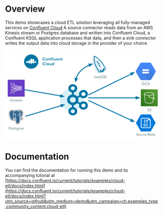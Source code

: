 # Overview

This demo showcases a cloud ETL solution leveraging all fully-managed services on [Confluent Cloud](https://confluent.cloud?utm_source=github&utm_medium=demo&utm_campaign=ch.examples_type.community_content.cloud-etl)
A source connector reads data from an AWS Kinesis stream or Postgres database and written into Confluent Cloud, a Confluent KSQL application processes that data, and then a sink connector writes the output data into cloud storage in the provider of your choice.

![image](docs/images/topology.png)

# Documentation

You can find the documentation for running this demo and its accompanying tutorial at [https://docs.confluent.io/current/tutorials/examples/cloud-etl/docs/index.html](https://docs.confluent.io/current/tutorials/examples/cloud-etl/docs/index.html?utm_source=github&utm_medium=demo&utm_campaign=ch.examples_type.community_content.cloud-etl)
